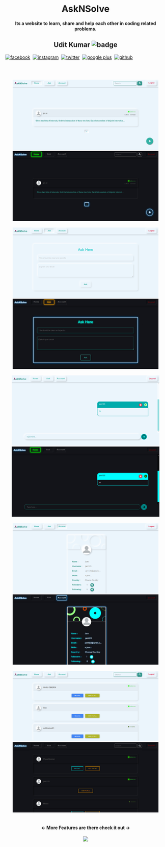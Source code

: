 <h1 align="center">AskNSolve</h1>

<h4 align="center">Its a website to learn, share and help each other in coding related problems.</h4>

  <h2 align="center">Udit Kumar <img src="https://image.flaticon.com/icons/svg/892/892339.svg" alt="badge" height="20" /></h2>
  <div style="display:flex;" align="center"><a href="https://www.facebook.com/login"><img src="https://image.flaticon.com/icons/svg/145/145802.svg" alt="facebook" height="30" /></a>&nbsp;&nbsp;  <a href="https://www.instagram.com/login"><img src="https://image.flaticon.com/icons/svg/145/145805.svg" alt="instagram" height="30" /></a>&nbsp;&nbsp;  <a href="https://www.twitter.com"><img src="https://image.flaticon.com/icons/svg/145/145812.svg" alt="twitter" height="30" /></a>&nbsp;&nbsp;  <a href="https://www.google.com"><img src="https://image.flaticon.com/icons/svg/145/145804.svg" alt="google plus" height="30" /></a>&nbsp;&nbsp;  <a href="https://github.com/uditkumar01?tab=repositories"><img src="https://image.flaticon.com/icons/svg/2111/2111425.svg" alt="github" height="30" /></a></div>
  
<br/><br/>

<div align="center">
<a href="https://uditkumar11.github.io/Golden-Theory"><img src="webpack/static/images/screenshots/Screenshot_2020-08-27 Home Page(1).png" height="220px"></a>
<a href="https://uditkumar11.github.io/Golden-Theory"><img src="webpack/static/images/screenshots/Screenshot_2020-08-27 Home Page.png" height="220px"></a>
<br/><br/>
<a href="https://uditkumar11.github.io/Golden-Theory"><img src="webpack/static/images/screenshots/Screenshot_2020-08-27 Ask.png" height="220px"></a>
<a href="https://uditkumar11.github.io/Golden-Theory"><img src="webpack/static/images/screenshots/Screenshot_2020-08-27 Ask(1).png" height="220px"></a>
<br/><br/>
<a href="https://uditkumar11.github.io/Golden-Theory"><img src="webpack/static/images/screenshots/Screenshot_2020-08-27 Chat(1).png" height="220px"></a>
<a href="https://uditkumar11.github.io/Golden-Theory"><img src="webpack/static/images/screenshots/Screenshot_2020-08-27 Chat.png" height="220px"></a>
<br/><br/>
<a href="https://uditkumar11.github.io/Golden-Theory"><img src="webpack/static/images/screenshots/Screenshot_2020-08-27 Your Account Info.png" height="220px"></a>
<a href="https://uditkumar11.github.io/Golden-Theory"><img src="webpack/static/images/screenshots/Screenshot_2020-08-27 Your Account Info(1).png" height="220px"></a>
<br/><br/>
<a href="https://uditkumar11.github.io/Golden-Theory"><img src="webpack/static/images/screenshots/Screenshot_2020-08-27 a results(1).png" height="220px"></a>
<a href="https://uditkumar11.github.io/Golden-Theory"><img src="webpack/static/images/screenshots/Screenshot_2020-08-27 a results.png" height="220px"></a>
<br/><br/>
 </div>
<h4 align = "center"><- More Features are there check it out -></h4>
<a href="https://asknsolve.herokuapp.com" title = "Visit AskNSolve"><p align="center"><img src="https://image.flaticon.com/icons/png/512/120/120905.png" height="50px"/></p></a>
